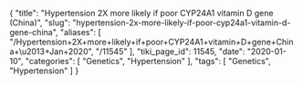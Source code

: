 {
    "title": "Hypertension 2X more likely if poor CYP24A1 vitamin D gene (China)",
    "slug": "hypertension-2x-more-likely-if-poor-cyp24a1-vitamin-d-gene-china",
    "aliases": [
        "/Hypertension+2X+more+likely+if+poor+CYP24A1+vitamin+D+gene+China+\u2013+Jan+2020",
        "/11545"
    ],
    "tiki_page_id": 11545,
    "date": "2020-01-10",
    "categories": [
        "Genetics",
        "Hypertension"
    ],
    "tags": [
        "Genetics",
        "Hypertension"
    ]
}
